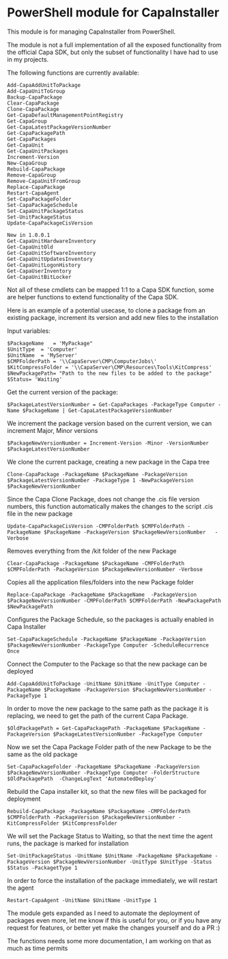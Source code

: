 # PowerShell module for CapaInstaller #
This module is for managing CapaInstaller from PowerShell.

The module is not a full implementation of all the exposed functionality from the official Capa SDK, but only the subset of functionality I have had to use in my projects.

The following functions are currently available:


    Add-CapaAddUnitToPackage
    Add-CapaUnitToGroup
    Backup-CapaPackage
    Clear-CapaPackage
    Clone-CapaPackage
    Get-CapaDefaultManagementPointRegistry
    Get-CapaGroup
    Get-CapaLatestPackageVersionNumber
    Get-CapaPackagePath
    Get-CapaPackages
    Get-CapaUnit
    Get-CapaUnitPackages
    Increment-Version
    New-CapaGroup
    Rebuild-CapaPackage
    Remove-CapaGroup
    Remove-CapaUnitFromGroup
    Replace-CapaPackage
    Restart-CapaAgent
    Set-CapaPackageFolder
    Set-CapaPackageSchedule
    Set-CapaUnitPackageStatus
    Set-UnitPackageStatus
    Update-CapaPackageCisVersion

    New in 1.0.0.1
    Get-CapaUnitHardwareInventory
    Get-CapaUnitOld
    Get-CapaUnitSoftwareInventory
    Get-CapaUnitUpdatesInventory
    Get-CapaUnitLogonHistory
    Get-CapaUserInventory
    Get-CapaUnitBitLocker
    
Not all of these cmdlets can be mapped 1:1 to a Capa SDK function, some are helper functions to extend functionality of the Capa SDK.

Here is an example of a potential usecase, to clone a package from an existing package, increment its version and add new files to the installation

Input variables:

    $PackageName   = 'MyPackage"
    $UnitType  = 'Computer'
    $UnitName  = 'MyServer'
    $CMPFolderPath = '\\CapaServer\CMP\ComputerJobs\'
    $KitCompressFolder = '\\CapaServer\CMP\Resources\Tools\KitCompress'
    $NewPackagePath= "Path to the new files to be added to the package"
    $Status= 'Waiting'

Get the current version of the package:

    $PackageLatestVersionNumber = Get-CapaPackages -PackageType Computer -Name $PackageName | Get-CapaLatestPackageVersionNumber

We increment the package version based on the current version, we can increment Major, Minor versions

    $PackageNewVersionNumber = Increment-Version -Minor -VersionNumber $PackageLatestVersionNumber

We clone the current package, creating a new package in the Capa tree

    Clone-CapaPackage -PackageName $PackageName -PackageVersion $PackageLatestVersionNumber -PackageType 1 -NewPackageVersion $PackageNewVersionNumber

Since the Capa Clone Package, does not change the .cis file version numbers, this function automatically makes the changes to the script .cis file in the new package

    Update-CapaPackageCisVersion -CMPFolderPath $CMPFolderPath -PackageName $PackageName -PackageVersion $PackageNewVersionNumber   -Verbose
Removes everything from the /kit folder of the new Package

    Clear-CapaPackage -PackageName $PackageName -CMPFolderPath $CMPFolderPath -PackageVersion $PackageNewVersionNumber -Verbose

Copies all the application files/folders into the new Package folder

    Replace-CapaPackage -PackageName $PackageName  -PackageVersion $PackageNewVersionNumber -CMPFolderPath $CMPFolderPath -NewPackagePath $NewPackagePath

Configures the Package Schedule, so the packages is actually enabled in Capa Installer

    Set-CapaPackageSchedule -PackageName $PackageName -PackageVersion $PackageNewVersionNumber -PackageType Computer -ScheduleRecurrence Once
Connect the Computer to the Package so that the new package can be deployed

    Add-CapaAddUnitToPackage -UnitName $UnitName -UnitType Computer -PackageName $PackageName -PackageVersion $PackageNewVersionNumber -PackageType 1

In order to move the new package to the same path as the package it is replacing, we need to get the path of the current Capa Package.

    $OldPackagePath = Get-CapaPackagePath -PackageName $PackageName -PackageVersion $PackageLatestVersionNumber -PackageType Computer
Now we set the Capa Package Folder path of the new Package to be the same as the old package

    Set-CapaPackageFolder -PackageName $PackageName -PackageVersion $PackageNewVersionNumber -PackageType Computer -FolderStructure $OldPackagePath  -ChangeLogText 'AutomatedDeploy'
Rebuild the Capa installer kit, so that the new files will be packaged for deployment

    Rebuild-CapaPackage -PackageName $PackageName -CMPFolderPath $CMPFolderPath -PackageVersion $PackageNewVersionNumber -KitCompressFolder $KitCompressFolder

We will set the Package Status to Waiting, so that the next time the agent runs, the package is marked for installation

    Set-UnitPackageStatus -UnitName $UnitName -PackageName $PackageName -PackageVersion $PackageNewVersionNumber -UnitType $UnitType -Status $Status -PackagetType 1

In order to force the installation of the package immediately, we will restart the agent

    Restart-CapaAgent -UnitName $UnitName -UnitType 1

The module gets expanded as I need to automate the deployment of packages even more, let me know if this is useful for you, or if you have any request for features, or better yet make the changes yourself and do a PR  :)

The functions needs some more documentation, I am working on that as much as time permits